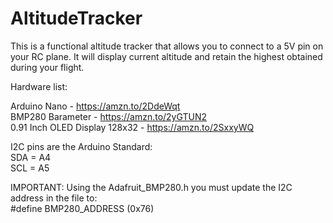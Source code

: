 # AltitudeTracker
This is a functional altitude tracker that allows you to connect to a 5V pin on your RC plane.
It will display current altitude and retain the highest obtained during your flight.

Hardware list:

 Arduino Nano - https://amzn.to/2DdeWqt  
 BMP280 Barameter - https://amzn.to/2yGTUN2  
 0.91 Inch OLED Display 128x32 - https://amzn.to/2SxxyWQ  
 
 I2C pins are the Arduino Standard:  
 SDA = A4  
 SCL = A5  
    
 IMPORTANT:  Using the Adafruit_BMP280.h you must update the I2C address in the file to:   
 \#define BMP280_ADDRESS (0x76)
